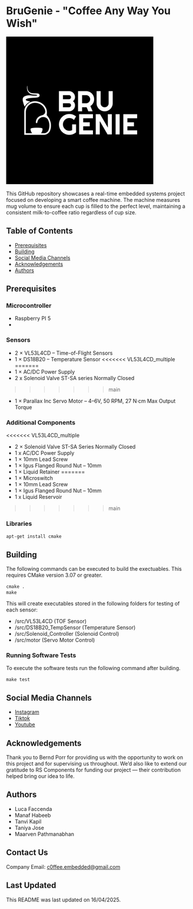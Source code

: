 # BruGenie - "Coffee Any Way You Wish"

<img width="400" alt="image" src="Images/BruGenie Black + White.svg">

This GitHub repository showcases a real-time embedded systems project focused on developing a smart coffee machine. The machine measures mug volume to ensure each cup is filled to the perfect level, maintaining a consistent milk-to-coffee ratio regardless of cup size.

## Table of Contents

- [Prerequisites](#prerequisites)
- [Building](#building)
- [Social Media Channels](#social-media-channels)
- [Acknowledgements](#acknowledgements)
- [Authors](#authors)

## Prerequisites
### Microcontroller

- Raspberry PI 5
- 
### Sensors

- 2 × VL53L4CD – Time-of-Flight Sensors
- 1 × DS18B20 – Temperature Sensor
<<<<<<< VL53L4CD_multiple
=======
- 1 × AC/DC Power Supply
- 2 x Solenoid Valve ST-SA series Normally Closed
>>>>>>> main
- 1 × Parallax Inc Servo Motor – 4–6V, 50 RPM, 27 N·cm Max Output Torque

### Additional Components

<<<<<<< VL53L4CD_multiple
- 2 × Solenoid Valve ST-SA Series Normally Closed
- 1 x AC/DC Power Supply
- 1 × 10mm Lead Screw
- 1 × Igus Flanged Round Nut – 10mm
- 1 × Liquid Retainer
=======
- 1 × Microswitch
- 1 × 10mm Lead Screw
- 1 × Igus Flanged Round Nut – 10mm
- 1 x Liquid Reservoir 
>>>>>>> main

### Libraries

```
apt-get install cmake
```

## Building 
The following commands can be executed to build the exectuables. This requires CMake version 3.07 or greater.

```
cmake .
make
```
This will create executables stored in the following folders for testing of each sensor: 

- /src/VL53L4CD  (TOF Sensor)
- /src/DS18B20_TempSensor (Temperature Sensor)
- /src/Solenoid_Controller (Solenoid Control)
- /src/motor (Servo Motor Control)

### Running Software Tests

To execute the software tests run the following command after building.

```
make test
```
## Social Media Channels

- [Instagram](https://www.instagram.com/brugenie/?locale=en_GB&hl=en)
- [Tiktok](https://www.tiktok.com/@brugenie)
- [Youtube](https://www.youtube.com/channel/UCvZ_YEZ7hOzSlOggeiQ_5xw) 

## Acknowledgements

Thank you to Bernd Porr for providing us with the opportunity to work on this project and for supervising us throughout. We’d also like to extend our gratitude to RS Components for funding our project — their contribution helped bring our idea to life.

## Authors

- Luca Faccenda
- Manaf Habeeb 
- Tanvi Kapil
- Taniya Jose
- Maarven Pathmanabhan 

## Contact Us

Company Email: c0ffee.embedded@gmail.com

## Last Updated
This README was last updated on 16/04/2025.
